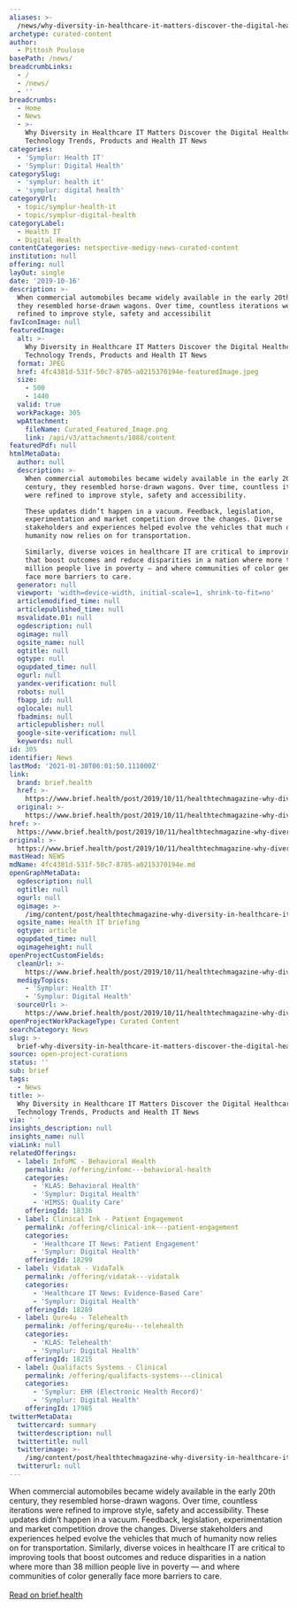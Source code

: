 ```yaml
---
aliases: >-
  /news/why-diversity-in-healthcare-it-matters-discover-the-digital-healthcare-technology-trends-products-and-health-it-news
archetype: curated-content
author:
  - Pittosh Poulose
basePath: /news/
breadcrumbLinks:
  - /
  - /news/
  - ''
breadcrumbs:
  - Home
  - News
  - >-
    Why Diversity in Healthcare IT Matters Discover the Digital Healthcare
    Technology Trends, Products and Health IT News
categories:
  - 'Symplur: Health IT'
  - 'Symplur: Digital Health'
categorySlug:
  - 'symplur: health it'
  - 'symplur: digital health'
categoryUrl:
  - topic/symplur-health-it
  - topic/symplur-digital-health
categoryLabel:
  - Health IT
  - Digital Health
contentCategories: netspective-medigy-news-curated-content
institution: null
offering: null
layOut: single
date: '2019-10-16'
description: >-
  When commercial automobiles became widely available in the early 20th century,
  they resembled horse-drawn wagons. Over time, countless iterations were
  refined to improve style, safety and accessibilit
favIconImage: null
featuredImage:
  alt: >-
    Why Diversity in Healthcare IT Matters Discover the Digital Healthcare
    Technology Trends, Products and Health IT News
  format: JPEG
  href: 4fc4381d-531f-50c7-8705-a0215370194e-featuredImage.jpeg
  size:
    - 500
    - 1440
  valid: true
  workPackage: 305
  wpAttachment:
    fileName: Curated_Featured_Image.png
    link: /api/v3/attachments/1088/content
featuredPdf: null
htmlMetaData:
  author: null
  description: >-
    When commercial automobiles became widely available in the early 20th
    century, they resembled horse-drawn wagons. Over time, countless iterations
    were refined to improve style, safety and accessibility.

    These updates didn’t happen in a vacuum. Feedback, legislation,
    experimentation and market competition drove the changes. Diverse
    stakeholders and experiences helped evolve the vehicles that much of
    humanity now relies on for transportation.

    Similarly, diverse voices in healthcare IT are critical to improving tools
    that boost outcomes and reduce disparities in a nation where more than 38
    million people live in poverty — and where communities of color generally
    face more barriers to care.
  generator: null
  viewport: 'width=device-width, initial-scale=1, shrink-to-fit=no'
  articlemodified_time: null
  articlepublished_time: null
  msvalidate.01: null
  ogdescription: null
  ogimage: null
  ogsite_name: null
  ogtitle: null
  ogtype: null
  ogupdated_time: null
  ogurl: null
  yandex-verification: null
  robots: null
  fbapp_id: null
  oglocale: null
  fbadmins: null
  articlepublisher: null
  google-site-verification: null
  keywords: null
id: 305
identifier: News
lastMod: '2021-01-30T06:01:50.111000Z'
link:
  brand: brief.health
  href: >-
    https://www.brief.health/post/2019/10/11/healthtechmagazine-why-diversity-in-healthcare-it-matters/
  original: >-
    https://www.brief.health/post/2019/10/11/healthtechmagazine-why-diversity-in-healthcare-it-matters/
href: >-
  https://www.brief.health/post/2019/10/11/healthtechmagazine-why-diversity-in-healthcare-it-matters/
original: >-
  https://www.brief.health/post/2019/10/11/healthtechmagazine-why-diversity-in-healthcare-it-matters/
mastHead: NEWS
mdName: 4fc4381d-531f-50c7-8705-a0215370194e.md
openGraphMetaData:
  ogdescription: null
  ogtitle: null
  ogurl: null
  ogimage: >-
    /img/content/post/healthtechmagazine-why-diversity-in-healthcare-it-matters.jpg
  ogsite_name: Health IT briefing
  ogtype: article
  ogupdated_time: null
  ogimageheight: null
openProjectCustomFields:
  cleanUrl: >-
    https://www.brief.health/post/2019/10/11/healthtechmagazine-why-diversity-in-healthcare-it-matters/
  medigyTopics:
    - 'Symplur: Health IT'
    - 'Symplur: Digital Health'
  sourceUrl: >-
    https://www.brief.health/post/2019/10/11/healthtechmagazine-why-diversity-in-healthcare-it-matters/
openProjectWorkPackageType: Curated Content
searchCategory: News
slug: >-
  brief-why-diversity-in-healthcare-it-matters-discover-the-digital-healthcare-technology-trends-products-and-health-it-news
source: open-project-curations
status: ''
sub: brief
tags:
  - News
title: >-
  Why Diversity in Healthcare IT Matters Discover the Digital Healthcare
  Technology Trends, Products and Health IT News
via: ' '
insights_description: null
insights_name: null
viaLink: null
relatedOfferings:
  - label: InfoMC - Behavioral Health
    permalink: /offering/infomc---behavioral-health
    categories:
      - 'KLAS: Behavioral Health'
      - 'Symplur: Digital Health'
      - 'HIMSS: Quality Care'
    offeringId: 18336
  - label: Clinical Ink - Patient Engagement
    permalink: /offering/clinical-ink---patient-engagement
    categories:
      - 'Healthcare IT News: Patient Engagement'
      - 'Symplur: Digital Health'
    offeringId: 18299
  - label: Vidatak - VidaTalk
    permalink: /offering/vidatak---vidatalk
    categories:
      - 'Healthcare IT News: Evidence-Based Care'
      - 'Symplur: Digital Health'
    offeringId: 18289
  - label: Qure4u - Telehealth
    permalink: /offering/qure4u---telehealth
    categories:
      - 'KLAS: Telehealth'
      - 'Symplur: Digital Health'
    offeringId: 18215
  - label: Qualifacts Systems - Clinical
    permalink: /offering/qualifacts-systems---clinical
    categories:
      - 'Symplur: EHR (Electronic Health Record)'
      - 'Symplur: Digital Health'
    offeringId: 17985
twitterMetaData:
  twittercard: summary
  twitterdescription: null
  twittertitle: null
  twitterimage: >-
    /img/content/post/healthtechmagazine-why-diversity-in-healthcare-it-matters.jpg
  twitterurl: null
---
```

When commercial automobiles became widely available in the early 20th century, they resembled horse-drawn wagons. Over time, countless iterations were refined to improve style, safety and accessibility.
These updates didn’t happen in a vacuum. Feedback, legislation, experimentation and market competition drove the changes. Diverse stakeholders and experiences helped evolve the vehicles that much of humanity now relies on for transportation.
Similarly, diverse voices in healthcare IT are critical to improving tools that boost outcomes and reduce disparities in a nation where more than 38 million people live in poverty — and where communities of color generally face more barriers to care.<br><br><a target="_blank" href=https://www.brief.health/post/2019/10/11/healthtechmagazine-why-diversity-in-healthcare-it-matters/>Read on brief.health</a>
